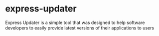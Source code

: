 # express-updater
Express Updater is a simple tool that was designed to help software developers to easily provide latest versions of their applications to users
